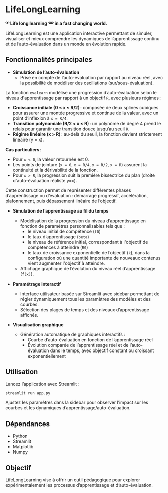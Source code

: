 # LifeLongLearning

**➰ Life long learning ➿ in a fast changing world.**

LifeLongLearning est une application interactive permettant de simuler, visualiser et mieux comprendre les dynamiques de l’apprentissage continu et de l’auto-évaluation dans un monde en évolution rapide.

## Fonctionnalités principales

- **Simulation de l’auto-évaluation**
  - Prise en compte de l’auto-évaluation par rapport au niveau réel, avec la possibilité de modéliser des oscillations (sur/sous-évaluation).

La fonction `evalearn` modélise une progression d’auto-évaluation selon le niveau d'apprentissage par rapport à un objectif `R`, avec plusieurs régimes :

- **Croissance initiale (0 ≤ x ≤ R/2)** : composée de deux splines cubiques pour assurer une montée progressive et continue de la valeur, avec un point d’inflexion à `x = R/4`.
- **Transition polynomiale (R/2 < x ≤ R)** : un polynôme de degré 4 prend le relais pour garantir une transition douce jusqu’au seuil `R`.
- **Régime linéaire (x > R)** : au-delà du seuil, la fonction devient strictement linéaire (y = x).

**Cas particuliers** :
- Pour `x < 0`, la valeur retournée est 0.
- Les points de jointure (`x = 0`, `x = R/4`, `x = R/2`, `x = R`) assurent la continuité et la dérivabilité de la fonction.
- Pour `x > R`, la progression suit la première bissectrice du plan (droite d'auto-évaluation réaliste y=x).

Cette construction permet de représenter différentes phases d’apprentissage ou d’évaluation : démarrage progressif, accélération, plafonnement, puis dépassement linéaire de l’objectif.

- **Simulation de l’apprentissage au fil du temps**
  - Modélisation de la progression du niveau d’apprentissage en fonction de paramètres personnalisables tels que :
    - le niveau initial de compétence (`f0`)
    - le taux d’apprentissage (`beta`)
    - le niveau de référence initial, correspondant à l'objectif de compétences à atteindre (`R0`)
    - le taux de croissance exponentielle de l’objectif (`k`), dans la configuration où une quantité importante de nouveaux contenus vient augmenter l'objectif à atteindre.
  - Affichage graphique de l’évolution du niveau réel d’apprentissage (`f(x)`).

- **Paramétrage interactif**
  - Interface utilisateur basée sur Streamlit avec sidebar permettant de régler dynamiquement tous les paramètres des modèles et des courbes.
  - Sélection des plages de temps et des niveaux d’apprentissage affichés.

- **Visualisation graphique**
  - Génération automatique de graphiques interactifs :
    - Courbe d’auto-évaluation en fonction de l’apprentissage réel
    - Évolution comparée de l’apprentissage réel et de l’auto-évaluation dans le temps, avec objectif constant ou croissant exponentiellement


## Utilisation

Lancez l’application avec Streamlit :

```bash
streamlit run app.py
```

Ajustez les paramètres dans la sidebar pour observer l’impact sur les courbes et les dynamiques d’apprentissage/auto-évaluation.

## Dépendances

- Python
- Streamlit
- Matplotlib
- Numpy

## Objectif

LifeLongLearning vise à offrir un outil pédagogique pour explorer expérimentalement les processus d’apprentissage et d’auto-évaluation.
